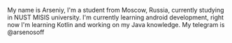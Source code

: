 My name is Arseniy, I'm a student from Moscow, Russia, currently studying in NUST MISIS university.
I'm currently learning android development, right now I'm learning Kotlin and working on my Java knowledge.
My telegram is @arsenosoff
